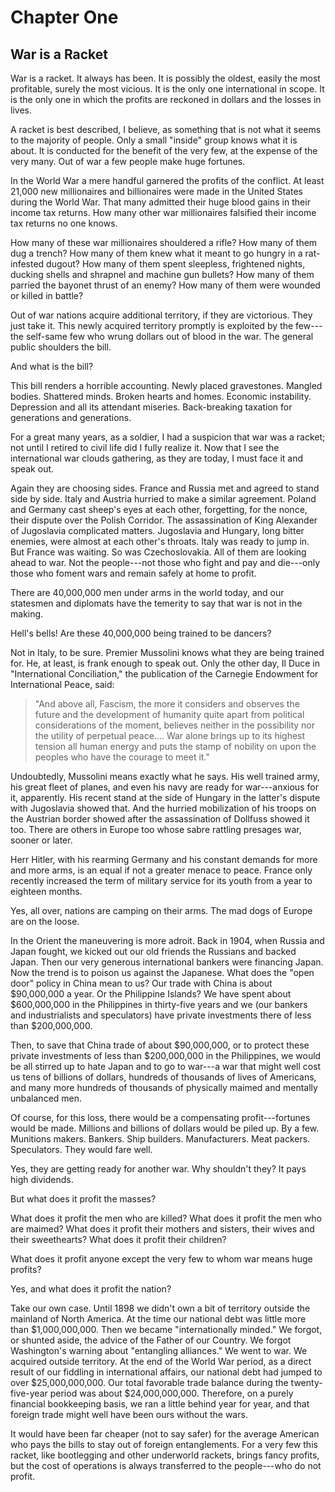# Chapter One

## War is a Racket

War is a racket. It always has been. It is possibly the oldest, easily the most profitable, surely the most vicious. It is the only one international in scope. It is the only one in which the profits are reckoned in dollars and the losses in lives.

A racket is best described, I believe, as something that is not what it seems to the majority of people. Only a small "inside" group knows what it is about. It is conducted for the benefit of the very few, at the expense of the very many. Out of war a few people make huge fortunes.

In the World War a mere handful garnered the profits of the conflict. At least 21,000 new millionaires and billionaires were made in the United States during the World War. That many admitted their huge blood gains in their income tax returns. How many other war millionaires falsified their income tax returns no one knows.

How many of these war millionaires shouldered a rifle? How many of them dug a trench? How many of them knew what it meant to go hungry in a rat-infested dugout? How many of them spent sleepless, frightened nights, ducking shells and shrapnel and machine gun bullets? How many of them parried the bayonet thrust of an enemy? How many of them were wounded or killed in battle?

Out of war nations acquire additional territory, if they are victorious. They just take it. This newly acquired territory promptly is exploited by the few---the self-same few who wrung dollars out of blood in the war. The general public shoulders the bill.

And what is the bill?

This bill renders a horrible accounting. Newly placed gravestones. Mangled bodies. Shattered minds. Broken hearts and homes. Economic instability. Depression and all its attendant miseries. Back-breaking taxation for generations and generations.

For a great many years, as a soldier, I had a suspicion that war was a racket; not until I retired to civil life did I fully realize it. Now that I see the international war clouds gathering, as they are today, I must face it and speak out.

Again they are choosing sides. France and Russia met and agreed to stand side by side. Italy and Austria hurried to make a similar agreement. Poland and Germany cast sheep's eyes at each other, forgetting, for the nonce, their dispute over the Polish Corridor. The assassination of King Alexander of Jugoslavia complicated matters. Jugoslavia and Hungary, long bitter enemies, were almost at each other's throats. Italy was ready to jump in. But France was waiting. So was Czechoslovakia. All of them are looking ahead to war. Not the people---not those who fight and pay and die---only those who foment wars and remain safely at home to profit.

There are 40,000,000 men under arms in the world today, and our statesmen and diplomats have the temerity to say that war is not in the making.

Hell's bells! Are these 40,000,000 being trained to be dancers?

Not in Italy, to be sure. Premier Mussolini knows what they are being trained for. He, at least, is frank enough to speak out. Only the other day, Il Duce in "International Conciliation," the publication of the Carnegie Endowment for International Peace, said:

> "And above all, Fascism, the more it considers and observes the future and the development of humanity quite apart from political considerations of the moment, believes neither in the possibility nor the utility of perpetual peace.... War alone brings up to its highest tension all human energy and puts the stamp of nobility on upon the peoples who have the courage to meet it."

Undoubtedly, Mussolini means exactly what he says. His well trained army, his great fleet of planes, and even his navy are ready for war---anxious for it, apparently. His recent stand at the side of Hungary in the latter's dispute with Jugoslavia showed that. And the hurried mobilization of his troops on the Austrian border showed after the assassination of Dollfuss showed it too. There are others in Europe too whose sabre rattling presages war, sooner or later.

Herr Hitler, with his rearming Germany and his constant demands for more and more arms, is an equal if not a greater menace to peace. France only recently increased the term of military service for its youth from a year to eighteen months.

Yes, all over, nations are camping on their arms. The mad dogs of Europe are on the loose.

In the Orient the maneuvering is more adroit. Back in 1904, when Russia and Japan fought, we kicked out our old friends the Russians and backed Japan. Then our very generous international bankers were financing Japan. Now the trend is to poison us against the Japanese. What does the "open door" policy in China mean to us? Our trade with China is about $90,000,000 a year. Or the Philippine Islands? We have spent about $600,000,000 in the Philippines in thirty-five years and we (our bankers and industrialists and speculators) have private investments there of less than $200,000,000.

Then, to save that China trade of about $90,000,000, or to protect these private investments of less than $200,000,000 in the Philippines, we would be all stirred up to hate Japan and to go to war---a war that might well cost us tens of billions of dollars, hundreds of thousands of lives of Americans, and many more hundreds of thousands of physically maimed and mentally unbalanced men.

Of course, for this loss, there would be a compensating profit---fortunes would be made. Millions and billions of dollars would be piled up. By a few. Munitions makers. Bankers. Ship builders. Manufacturers. Meat packers. Speculators. They would fare well.

Yes, they are getting ready for another war. Why shouldn't they? It pays high dividends.

But what does it profit the masses?

What does it profit the men who are killed? What does it profit the men who are maimed? What does it profit their mothers and sisters, their wives and their sweethearts? What does it profit their children?

What does it profit anyone except the very few to whom war means huge profits?

Yes, and what does it profit the nation?

Take our own case. Until 1898 we didn't own a bit of territory outside the mainland of North America. At the time our national debt was little more than $1,000,000,000. Then we became "internationally minded." We forgot, or shunted aside, the advice of the Father of our Country. We forgot Washington's warning about "entangling alliances." We went to war. We acquired outside territory. At the end of the World War period, as a direct result of our fiddling in international affairs, our national debt had jumped to over $25,000,000,000. Our total favorable trade balance during the twenty-five-year period was about $24,000,000,000. Therefore, on a purely financial bookkeeping basis, we ran a little behind year for year, and that foreign trade might well have been ours without the wars.

It would have been far cheaper (not to say safer) for the average American who pays the bills to stay out of foreign entanglements. For a very few this racket, like bootlegging and other underworld rackets, brings fancy profits, but the cost of operations is always transferred to the people---who do not profit.
